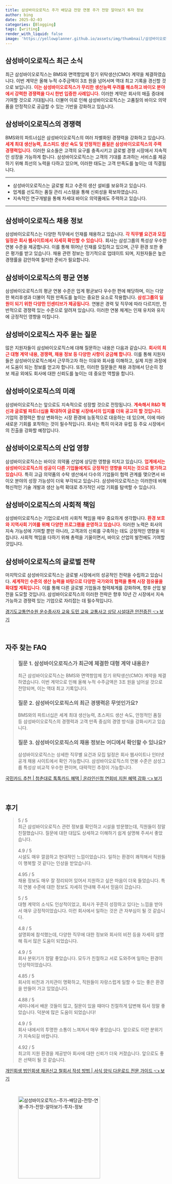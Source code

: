 ```yaml
---
title: 삼성바이오로직스 주가 배당금 전망 연봉 주가 전망 알아보기 투자 정보
author: bing
date: 2025-02-03
categories: [Blogging]
tags: [writing]
render_with_liquid: false
image: 'https://yellowplanner.github.io/assets/img/thumbnail/삼성바이오로직스-주가-배당금-전망-연봉-주가-전망-알아보기-투자-정보.webp'
---
```



<h2 id='삼성바이오로직스_최근_소식'>삼성바이오로직스 최근 소식</h2>

<p>최근 삼성바이오로직스는 BMS와 면역항암제 장기 위탁생산(CMO) 계약을 체결하였습니다. 이번 계약은 올해 누적 수주금액이 3조 원을 넘어서며 역대 최고 기록을 경신할 것으로 보입니다. <b><span style="color: #ee2323;">이는 삼성바이오로직스가 무리한 생산능력 우려를 해소하고 바이오 분야에서 강력한 경쟁력을 다시 한번 입증한 사례입니다.</span></b> 이러한 계약은 회사의 매출 증대에 기여할 것으로 기대됩니다. 더불어 이로 인해 삼성바이오로직스는 고품질의 바이오 의약품을 안정적으로 공급할 수 있는 기반을 강화하고 있습니다.</p>

<h2 id='삼성바이오로직스_경쟁력'>삼성바이오로직스의 경쟁력</h2>

<p>BMS와의 파트너십은 삼성바이오로직스의 여러 차별화된 경쟁력을 강화하고 있습니다. <b><span style="color: #ee2323;">세계 최대 생산능력, 초스피드 생산 속도 및 안정적인 품질은 삼성바이오로직스의 주력 경쟁력입니다.</span></b> 이러한 요소들은 고객의 요구를 충족시키고 글로벌 경쟁 시장에서 지속적인 성장을 가능하게 합니다. 삼성바이오로직스는 고객의 기대를 초과하는 서비스를 제공하기 위해 최선의 노력을 다하고 있으며, 이러한 태도는 고객 만족도를 높이는 데 직결됩니다.</p>

<hr />

<ul>
    <li>삼성바이오로직스는 글로벌 최고 수준의 생산 설비를 보유하고 있습니다.</li>
    <li>업계를 선도하는 품질 관리 시스템을 통해 신뢰성을 확보하였습니다.</li>
    <li>지속적인 연구개발을 통해 차세대 바이오 의약품에도 주력하고 있습니다.</li>
</ul>

<hr />

<h2 id='삼성바이오로직스_채용정보'>삼성바이오로직스 채용 정보</h2>

<p>삼성바이오로직스는 다양한 직무에서 인재를 채용하고 있습니다. <b><span style="color: #ee2323;">각 직무별 요건과 모집 일정은 회사 웹사이트에서 자세히 확인할 수 있습니다.</span></b> 회사는 삼성그룹의 특성상 우수한 연봉 수준을 제공합니다. 이를 통해 뛰어난 인재를 모집하고 있으며, 근무 환경 또한 좋은 평가를 받고 있습니다. 채용 관련 정보는 정기적으로 업데이트 되며, 지원자들은 높은 경쟁률을 감안하여 철저한 준비가 필요합니다.</p>

<h2 id='삼성바이오로직스_평균_연봉'>삼성바이오로직스의 평균 연봉</h2>

<p>삼성바이오로직스의 평균 연봉 수준은 업계 평균보다 우수한 편에 해당하며, 이는 다양한 복리후생과 더불어 직원 만족도를 높이는 중요한 요소로 작용합니다. <b><span style="color: #ee2323;">삼성그룹의 일원이 되기 위한 다양한 인센티브가 제공됩니다.</span></b> 연봉은 경력 및 직무에 따라 다르지만, 전반적으로 경쟁력 있는 수준으로 알려져 있습니다. 이러한 연봉 체계는 인재 유치와 유지에 긍정적인 영향을 미칩니다.</p>

<h2 id='삼성바이오로직스_자주_묻는_질문'>삼성바이오로직스 자주 묻는 질문</h2>

<p>많은 지원자들이 삼성바이오로직스에 대해 질문하는 내용은 다음과 같습니다. <b><span style="color: #ee2323;">회사의 최근 대형 계약 내용, 경쟁력, 채용 정보 등 다양한 사항이 궁금해 합니다.</span></b> 이를 통해 지원자들은 삼성바이오로직스에서 근무하고자 하는 이유와 회사를 이해하고, 실제 지원 과정에서 도움이 되는 정보를 얻고자 합니다. 또한, 이러한 질문들은 채용 과정에서 단순히 정보 제공 외에도 회사에 대한 신뢰도를 높이는 데 중요한 역할을 합니다.</p>

<h2 id='삼성바이오로직스의_미래'>삼성바이오로직스의 미래</h2>

<p>삼성바이오로직스는 앞으로도 지속적으로 성장할 것으로 전망됩니다. <b><span style="color: #ee2323;">계속해서 R&D 혁신과 글로벌 파트너십을 확대하여 글로벌 시장에서의 입지를 더욱 공고히 할 것입니다.</span></b> 기업의 경쟁력은 항상 변화하는 시장 환경에 능동적으로 대응하는 데 있으며, 이에 따라 새로운 기회를 포착하는 것이 필수적입니다. 회사는 특히 미국과 유럽 등 주요 시장에서의 진출을 강화할 예정입니다.</p>

<h2 id='삼성바이오로직스의_산업_영향'>삼성바이오로직스의 산업 영향</h2>

<p>삼성바이오로직스는 바이오 의약품 산업에 상당한 영향을 미치고 있습니다. <b><span style="color: #ee2323;">업계에서는 삼성바이오로직스의 성공이 다른 기업들에게도 긍정적인 영향을 미치는 것으로 평가하고 있습니다.</span></b> 특히 고급 의약품의 수탁 생산에서 다수의 기업들이 협력 관계를 맺으면서 바이오 분야의 성장 가능성이 더욱 부각되고 있습니다. 삼성바이오로직스는 이러한데 비해 혁신적인 기술 개발과 생산 능력 확대로 추가적인 사업 기회를 탐색할 수 있습니다.</p>

<h2 id='삼성바이오로직스의_사회적_책임'>삼성바이오로직스의 사회적 책임</h2>

<p>삼성바이오로직스는 기업으로서의 사회적 책임을 매우 중요하게 생각합니다. <b><span style="color: #ee2323;">환경 보호와 지역사회 기여를 위해 다양한 프로그램을 운영하고 있습니다.</span></b> 이러한 노력은 회사의 지속 가능성에 기여할 뿐만 아니라, 고객과의 신뢰를 구축하는 데도 긍정적인 영향을 미칩니다. 사회적 책임을 다하기 위해 총력을 기울이면서, 바이오 산업의 발전에도 기여할 것입니다.</p>

<h2 id='삼성바이오로직스의_글로벌_전략'>삼성바이오로직스의 글로벌 전략</h2>

<p>마지막으로 삼성바이오로직스는 글로벌 시장에서의 성공적인 전략을 수립하고 있습니다. <b><span style="color: #ee2323;">세계적인 수준의 생산 능력을 바탕으로 다양한 국가와의 협력을 통해 시장 점유율을 확대할 계획입니다.</span></b> 이를 통해 다른 글로벌 기업들과 협력체계를 강화하며, 향후 산업 발전을 도모할 것입니다. 삼성바이오로직스의 이러한 전략은 향후 10년 간 시장에서 지속 가능하고 경쟁력 있는 기업으로 자리잡는 데 필수적입니다.</p>


<p><a class="click-button" title="경기도교통연수원 운수종사자 교육 도민 교육 교통사고 상담 시설대관 안전증진" href="https://yellowplanner.github.io/posts/%EA%B2%BD%EA%B8%B0%EB%8F%84%EA%B5%90%ED%86%B5%EC%97%B0%EC%88%98%EC%9B%90-%EC%9A%B4%EC%88%98%EC%A2%85%EC%82%AC%EC%9E%90-%EA%B5%90%EC%9C%A1-%EB%8F%84%EB%AF%BC-%EA%B5%90%EC%9C%A1-%EA%B5%90%ED%86%B5%EC%82%AC%EA%B3%A0-%EC%83%81%EB%8B%B4-%EC%8B%9C%EC%84%A4%EB%8C%80%EA%B4%80-%EC%95%88%EC%A0%84%EC%A6%9D%EC%A7%84/" rel="dofollow">경기도교통연수원 운수종사자 교육 도민 교육 교통사고 상담 시설대관 안전증진 👈 보기</a></p><br>
<h2 id='자주_찾는_FAQ'>자주 찾는 FAQ</h2>
<div itemscope="" itemtype="https://schema.org/FAQPage"> 
<blockquote> 
<div itemscope="" itemprop="mainEntity" itemtype="https://schema.org/Question"> 
<h3 itemprop="name">질문 1. 삼성바이오로직스가 최근에 체결한 대형 계약 내용은?</h3> 
<div itemscope="" itemprop="acceptedAnswer" itemtype="https://schema.org/Answer"> 
<span itemprop="text"> 
<p>최근 삼성바이오로직스는 BMS와 면역항암제 장기 위탁생산(CMO) 계약을 체결하였습니다. 이번 계약으로 인해 올해 누적 수주금액은 3조 원을 넘어설 것으로 전망되며, 이는 역대 최고 기록입니다.</p> 
</span> 
</div> 
</div> 
<div itemscope="" itemprop="mainEntity" itemtype="https://schema.org/Question"> 
<h3 itemprop="name">질문 2. 삼성바이오로직스의 최근 경쟁력은 무엇인가요?</h3> 
<div itemscope="" itemprop="acceptedAnswer" itemtype="https://schema.org/Answer"> 
<span itemprop="text"> 
<p>BMS와의 파트너십은 세계 최대 생산능력, 초스피드 생산 속도, 안정적인 품질 등 삼성바이오로직스의 경쟁력과 고객 만족 중심의 경영 방식을 강화시키고 있습니다.</p> 
</span> 
</div> 
</div> 
<div itemscope="" itemprop="mainEntity" itemtype="https://schema.org/Question"> 
<h3 itemprop="name">질문 3. 삼성바이오로직스의 채용 정보는 어디에서 확인할 수 있나요?</h3> 
<div itemscope="" itemprop="acceptedAnswer" itemtype="https://schema.org/Answer"> 
<span itemprop="text"> 
<p>삼성바이오로직스는 상세한 직무별 요건과 모집 일정은 회사 웹사이트나 인터넷 공개 채용 사이트에서 확인 가능합니다. 삼성바이오로직스의 연봉 수준은 삼성그룹 특성상 비교적 우수한 편이며, 대략적인 추정이 가능합니다.</p> 
</span> 
</div> 
</div> 
</blockquote> 
</div>
<p><a class="click-button" title="국민카드 추천 | 청춘대로 톡톡카드 혜택 | 온라인신청 연회비 지원 혜택 강화" href="https://yellowplanner.github.io/posts/%EA%B5%AD%EB%AF%BC%EC%B9%B4%EB%93%9C-%EC%B6%94%EC%B2%9C-%EC%B2%AD%EC%B6%98%EB%8C%80%EB%A1%9C-%ED%86%A1%ED%86%A1%EC%B9%B4%EB%93%9C-%ED%98%9C%ED%83%9D-%EC%98%A8%EB%9D%BC%EC%9D%B8%EC%8B%A0%EC%B2%AD-%EC%97%B0%ED%9A%8C%EB%B9%84-%EC%A7%80%EC%9B%90-%ED%98%9C%ED%83%9D-%EA%B0%95%ED%99%94/" rel="dofollow">국민카드 추천 | 청춘대로 톡톡카드 혜택 | 온라인신청 연회비 지원 혜택 강화 👈 보기</a></p><br>
<h2 id='후기'>후기</h2>
<div itemscope itemtype="https://schema.org/Product">
  <blockquote>
  <div itemprop="review" itemscope itemtype="https://schema.org/Review">
      <div itemprop="reviewRating" itemscope itemtype="https://schema.org/Rating"> <span itemprop="ratingValue">5</span> / <span itemprop="bestRating">5</span> </div>
      <span itemprop="reviewBody">최근 삼성바이오로직스 관련 정보를 확인하고 시설을 방문했는데, 직원들이 정말 친절했습니다. 질문에 대한 대답도 상세하고 이해하기 쉽게 설명해 주셔서 좋았습니다.</span>
  </div>
  <br>
  <div itemprop="review" itemscope itemtype="https://schema.org/Review">
      <div itemprop="reviewRating" itemscope itemtype="https://schema.org/Rating"> <span itemprop="ratingValue">4.9</span> / <span itemprop="bestRating">5</span> </div>
      <span itemprop="reviewBody">시설도 매우 깔끔하고 현대적인 느낌이었습니다. 일하는 환경이 쾌적해서 직원들이 행복할 것 같다는 인상을 받았습니다.</span>
  </div>
  <br>
  <div itemprop="review" itemscope itemtype="https://schema.org/Review">
      <div itemprop="reviewRating" itemscope itemtype="https://schema.org/Rating"> <span itemprop="ratingValue">4.95</span> / <span itemprop="bestRating">5</span> </div>
      <span itemprop="reviewBody">채용 정보도 매우 잘 정리되어 있어서 지원하고 싶은 마음이 더욱 들었습니다. 특히 연봉 수준에 대한 정보도 자세히 안내해 주셔서 믿음이 갔습니다.</span>
  </div>
  <br>
  <div itemprop="review" itemscope itemtype="https://schema.org/Review">
      <div itemprop="reviewRating" itemscope itemtype="https://schema.org/Rating"> <span itemprop="ratingValue">5</span> / <span itemprop="bestRating">5</span> </div>
      <span itemprop="reviewBody">대형 계약의 소식도 인상적이었고, 회사가 꾸준히 성장하고 있다는 느낌을 받아서 매우 긍정적이었습니다. 이런 회사에서 일하는 것은 큰 자부심이 될 것 같습니다.</span>
  </div>
  <br>
  <div itemprop="review" itemscope itemtype="https://schema.org/Review">
      <div itemprop="reviewRating" itemscope itemtype="https://schema.org/Rating"> <span itemprop="ratingValue">4.8</span> / <span itemprop="bestRating">5</span> </div>
      <span itemprop="reviewBody">설명회에 참석했는데, 다양한 직무에 대한 정보와 회사의 비전 등을 자세히 설명해 줘서 많은 도움이 되었습니다.</span>
  </div>
  <br>
  <div itemprop="review" itemscope itemtype="https://schema.org/Review">
      <div itemprop="reviewRating" itemscope itemtype="https://schema.org/Rating"> <span itemprop="ratingValue">4.9</span> / <span itemprop="bestRating">5</span> </div>
      <span itemprop="reviewBody">회사 분위기가 정말 좋았습니다. 모두가 친절하고 서로 도와주며 일하는 환경이 인상적이었습니다.</span>
  </div>
  <br>
  <div itemprop="review" itemscope itemtype="https://schema.org/Review">
      <div itemprop="reviewRating" itemscope itemtype="https://schema.org/Rating"> <span itemprop="ratingValue">4.85</span> / <span itemprop="bestRating">5</span> </div>
      <span itemprop="reviewBody">회사의 비전과 가치관이 명확하고, 직원들이 자랑스럽게 일할 수 있는 좋은 환경을 만들어 가고 있었습니다.</span>
  </div>
  <br>
  <div itemprop="review" itemscope itemtype="https://schema.org/Review">
      <div itemprop="reviewRating" itemscope itemtype="https://schema.org/Rating"> <span itemprop="ratingValue">4.88</span> / <span itemprop="bestRating">5</span> </div>
      <span itemprop="reviewBody">세미나에서 배운 것들이 많고, 질문이 있을 때마다 친절하게 답변해 줘서 정말 좋았습니다. 덕분에 많은 도움이 되었습니다!</span>
  </div>
  <br>
  <div itemprop="review" itemscope itemtype="https://schema.org/Review">
      <div itemprop="reviewRating" itemscope itemtype="https://schema.org/Rating"> <span itemprop="ratingValue">4.9</span> / <span itemprop="bestRating">5</span> </div>
      <span itemprop="reviewBody">회사 내에서의 투명한 소통이 느껴져서 매우 좋았습니다. 앞으로도 이런 분위기가 지속되길 바랍니다.</span>
  </div>
  <br>
  <div itemprop="review" itemscope itemtype="https://schema.org/Review">
      <div itemprop="reviewRating" itemscope itemtype="https://schema.org/Rating"> <span itemprop="ratingValue">4.92</span> / <span itemprop="bestRating">5</span> </div>
      <span itemprop="reviewBody">최고의 지원 환경을 제공받아 회사에 대한 신뢰가 더욱 커졌습니다. 앞으로도 좋은 선택이 될 것 같습니다.</span>
  </div>
  </blockquote>
</div>
<p><a class="click-button" title="개인회생 법인회생 채권신고 철회서 작성 방법 | 서식 양식 다운로드 전문 가이드" href="https://yellowplanner.github.io/posts/%EA%B0%9C%EC%9D%B8%ED%9A%8C%EC%83%9D-%EB%B2%95%EC%9D%B8%ED%9A%8C%EC%83%9D-%EC%B1%84%EA%B6%8C%EC%8B%A0%EA%B3%A0-%EC%B2%A0%ED%9A%8C%EC%84%9C-%EC%9E%91%EC%84%B1-%EB%B0%A9%EB%B2%95-%EC%84%9C%EC%8B%9D-%EC%96%91%EC%8B%9D-%EB%8B%A4%EC%9A%B4%EB%A1%9C%EB%93%9C-%EC%A0%84%EB%AC%B8-%EA%B0%80%EC%9D%B4%EB%93%9C/" rel="dofollow">개인회생 법인회생 채권신고 철회서 작성 방법 | 서식 양식 다운로드 전문 가이드 👈 보기</a></p><br>
<figure class="image"><img src="https://yellowplanner.github.io/assets/img/thumbnail/삼성바이오로직스-주가-배당금-전망-연봉-주가-전망-알아보기-투자-정보.webp" alt="삼성바이오로직스-주가-배당금-전망-연봉-주가-전망-알아보기-투자-정보" width="256" height="256"></figure>